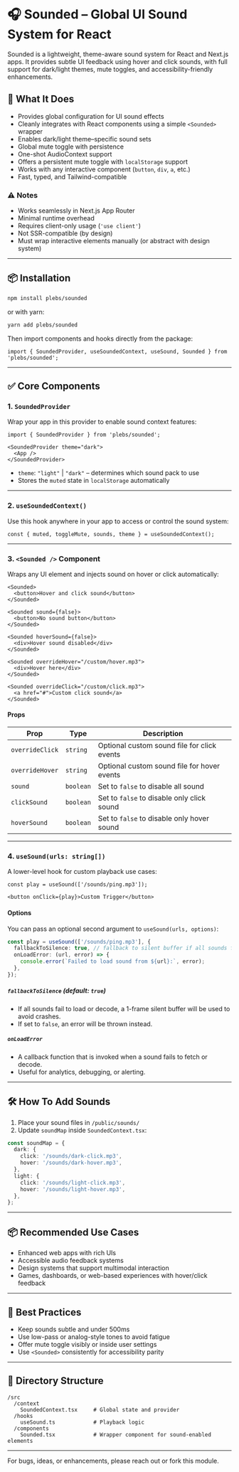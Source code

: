 # 🎧 Sounded – Global UI Sound System for React

Sounded is a lightweight, theme-aware sound system for React and Next.js apps. It provides subtle UI feedback using hover and click sounds, with full support for dark/light themes, mute toggles, and accessibility-friendly enhancements.

## 🧩 What It Does

- Provides global configuration for UI sound effects
- Cleanly integrates with React components using a simple `<Sounded>` wrapper
- Enables dark/light theme–specific sound sets
- Global mute toggle with persistence
- One-shot AudioContext support
- Offers a persistent mute toggle with `localStorage` support
- Works with any interactive component (`button`, `div`, `a`, etc.)
- Fast, typed, and Tailwind-compatible

### ⚠️ Notes

- Works seamlessly in Next.js App Router
- Minimal runtime overhead
- Requires client-only usage (`'use client'`)
- Not SSR-compatible (by design)
- Must wrap interactive elements manually (or abstract with design system)

---

## 📦 Installation

```bash
npm install plebs/sounded
```

or with yarn:

```bash
yarn add plebs/sounded
```

Then import components and hooks directly from the package:

```tsx
import { SoundedProvider, useSoundedContext, useSound, Sounded } from 'plebs/sounded';
```

---

## ✅ Core Components

### 1. `SoundedProvider`

Wrap your app in this provider to enable sound context features:

```tsx
import { SoundedProvider } from 'plebs/sounded';

<SoundedProvider theme="dark">
  <App />
</SoundedProvider>
```

- `theme`: `"light"` | `"dark"` – determines which sound pack to use
- Stores the `muted` state in `localStorage` automatically

---

### 2. `useSoundedContext()`

Use this hook anywhere in your app to access or control the sound system:

```tsx
const { muted, toggleMute, sounds, theme } = useSoundedContext();
```

---

### 3. `<Sounded />` Component

Wraps any UI element and injects sound on hover or click automatically:

```tsx
<Sounded>
  <button>Hover and click sound</button>
</Sounded>

<Sounded sound={false}>
  <button>No sound button</button>
</Sounded>

<Sounded hoverSound={false}>
  <div>Hover sound disabled</div>
</Sounded>

<Sounded overrideHover="/custom/hover.mp3">
  <div>Hover here</div>
</Sounded>

<Sounded overrideClick="/custom/click.mp3">
  <a href="#">Custom click sound</a>
</Sounded>
```

#### Props

| Prop           | Type      | Description                                                 |
|----------------|-----------|-------------------------------------------------------------|
| `overrideClick`| `string`  | Optional custom sound file for click events                 |
| `overrideHover`| `string`  | Optional custom sound file for hover events                 |
| `sound`        | `boolean` | Set to `false` to disable all sound                         |
| `clickSound`   | `boolean` | Set to `false` to disable only click sound                  |
| `hoverSound`   | `boolean` | Set to `false` to disable only hover sound                  |

---

### 4. `useSound(urls: string[])`

A lower-level hook for custom playback use cases:

```tsx
const play = useSound(['/sounds/ping.mp3']);

<button onClick={play}>Custom Trigger</button>
```

#### Options

You can pass an optional second argument to `useSound(urls, options)`:

```ts
const play = useSound(['/sounds/ping.mp3'], {
  fallbackToSilence: true, // fallback to silent buffer if all sounds fail
  onLoadError: (url, error) => {
    console.error(`Failed to load sound from ${url}:`, error);
  },
});
```

##### `fallbackToSilence` (default: `true`)
- If all sounds fail to load or decode, a 1-frame silent buffer will be used to avoid crashes.
- If set to `false`, an error will be thrown instead.

##### `onLoadError`
- A callback function that is invoked when a sound fails to fetch or decode.
- Useful for analytics, debugging, or alerting.

---

## 🛠 How To Add Sounds

1. Place your sound files in `/public/sounds/`
2. Update `soundMap` inside `SoundedContext.tsx`:

```ts
const soundMap = {
  dark: {
    click: '/sounds/dark-click.mp3',
    hover: '/sounds/dark-hover.mp3',
  },
  light: {
    click: '/sounds/light-click.mp3',
    hover: '/sounds/light-hover.mp3',
  },
};
```

---

## 📦 Recommended Use Cases

- Enhanced web apps with rich UIs
- Accessible audio feedback systems
- Design systems that support multimodal interaction
- Games, dashboards, or web-based experiences with hover/click feedback

---

## 🧠 Best Practices

- Keep sounds subtle and under 500ms
- Use low-pass or analog-style tones to avoid fatigue
- Offer mute toggle visibly or inside user settings
- Use `<Sounded>` consistently for accessibility parity

---

## 🧱 Directory Structure

```
/src
  /context
    SoundedContext.tsx     # Global state and provider
  /hooks
    useSound.ts            # Playback logic
  /components
    Sounded.tsx            # Wrapper component for sound-enabled elements
```

---

For bugs, ideas, or enhancements, please reach out or fork this module.